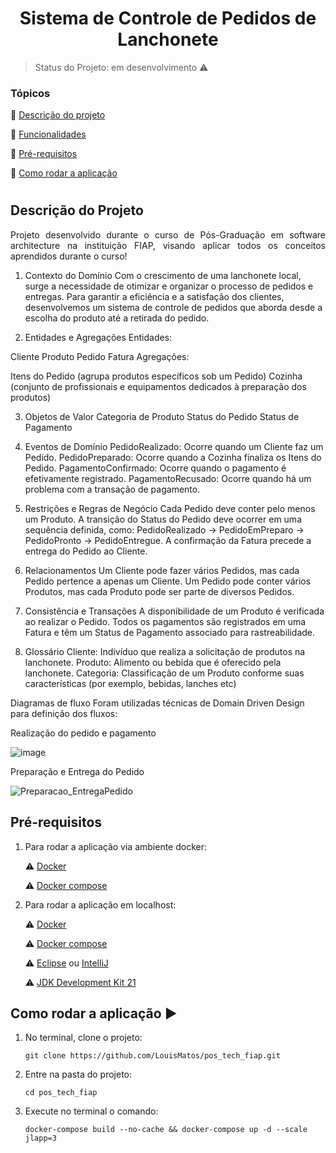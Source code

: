 
<h1 align="center"> Sistema de Controle de Pedidos de Lanchonete </h1>

> Status do Projeto: em desenvolvimento :warning:


### Tópicos 

:small_blue_diamond: [Descrição do projeto](#descrição-do-projeto)

:small_blue_diamond: [Funcionalidades](#funcionalidades)

:small_blue_diamond: [Pré-requisitos](#pré-requisitos)

:small_blue_diamond: [Como rodar a aplicação](#como-rodar-a-aplicação-arrow_forward)

# 

## Descrição do Projeto

<p align="justify"> Projeto desenvolvido durante o curso de Pós-Graduação em software architecture na instituição FIAP, visando aplicar todos os conceitos aprendidos durante o curso! </p>


1. Contexto do Domínio
Com o crescimento de uma lanchonete local, surge a necessidade de otimizar e organizar o processo de pedidos e entregas. Para garantir a eficiência e a satisfação dos clientes, desenvolvemos um sistema de controle de pedidos que aborda desde a escolha do produto até a retirada do pedido.

2. Entidades e Agregações
Entidades:

Cliente
Produto
Pedido
Fatura
Agregações:

Itens do Pedido (agrupa produtos específicos sob um Pedido)
Cozinha (conjunto de profissionais e equipamentos dedicados à preparação dos produtos)

3. Objetos de Valor
Categoria de Produto
Status do Pedido
Status de Pagamento

4. Eventos de Domínio
PedidoRealizado: Ocorre quando um Cliente faz um Pedido.
PedidoPreparado: Ocorre quando a Cozinha finaliza os Itens do Pedido.
PagamentoConfirmado: Ocorre quando o pagamento é efetivamente registrado.
PagamentoRecusado: Ocorre quando há um problema com a transação de pagamento.

5. Restrições e Regras de Negócio
Cada Pedido deve conter pelo menos um Produto.
A transição do Status do Pedido deve ocorrer em uma sequência definida, como: PedidoRealizado -> PedidoEmPreparo -> PedidoPronto -> PedidoEntregue.
A confirmação da Fatura precede a entrega do Pedido ao Cliente.


6. Relacionamentos
Um Cliente pode fazer vários Pedidos, mas cada Pedido pertence a apenas um Cliente.
Um Pedido pode conter vários Produtos, mas cada Produto pode ser parte de diversos Pedidos.


7. Consistência e Transações
A disponibilidade de um Produto é verificada ao realizar o Pedido.
Todos os pagamentos são registrados em uma Fatura e têm um Status de Pagamento associado para rastreabilidade.


8. Glossário
Cliente: Indivíduo que realiza a solicitação de produtos na lanchonete.
Produto: Alimento ou bebida que é oferecido pela lanchonete.
Categoria: Classificação de um Produto conforme suas características (por exemplo, bebidas, lanches etc)

Diagramas de fluxo
Foram utilizadas técnicas de Domain Driven Design para definição dos fluxos:

Realização do pedido e pagamento

![image](https://github.com/Jeffe-git/First-Project/assets/40615923/13a08458-d713-4738-886f-426ad2e3c720)


Preparação e Entrega do Pedido

![Preparacao_EntregaPedido](https://github.com/Jeffe-git/First-Project/assets/40615923/fb7c901d-e6c9-4f90-8c6e-f508ba67557e)

## Pré-requisitos

1. Para rodar a aplicação via ambiente docker:

    :warning: [Docker](https://docs.docker.com/engine/install/)

    :warning: [Docker compose](https://docs.docker.com/compose/install/)

2. Para rodar  a aplicação em localhost:

    :warning: [Docker](https://docs.docker.com/engine/install/)

    :warning: [Docker compose](https://docs.docker.com/compose/install/)

    :warning: [Eclipse](https://www.eclipse.org/downloads/) ou [IntelliJ](https://www.jetbrains.com/idea/download/)

    :warning: [JDK Development Kit 21](https://www.oracle.com/br/java/technologies/downloads/) 


## Como rodar a aplicação :arrow_forward:

1. No terminal, clone o projeto: 

    ```
    git clone https://github.com/LouisMatos/pos_tech_fiap.git
    ```

2. Entre na pasta do projeto: 

    ```
    cd pos_tech_fiap
    ```
3. Execute no terminal o comando: 

    ```
    docker-compose build --no-cache && docker-compose up -d --scale jlapp=3
    ```